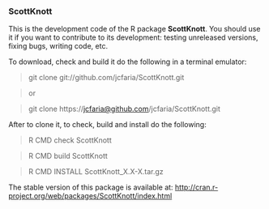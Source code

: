 ### ScottKnott

This is the development code of the R package **ScottKnott**.
You should use it if you want to contribute to its development:
testing unreleased versions, fixing bugs, writing code, etc.

To download, check and build it do the following in a terminal emulator:

> git clone  git://github.com/jcfaria/ScottKnott.git

> or

> git clone https://jcfaria@github.com/jcfaria/ScottKnott.git

After to clone it, to check, build and install do the following:
> R CMD check ScottKnott

> R CMD build ScottKnott

> R CMD INSTALL ScottKnott_X.X-X.tar.gz

The stable version of this package is available at:
http://cran.r-project.org/web/packages/ScottKnott/index.html
